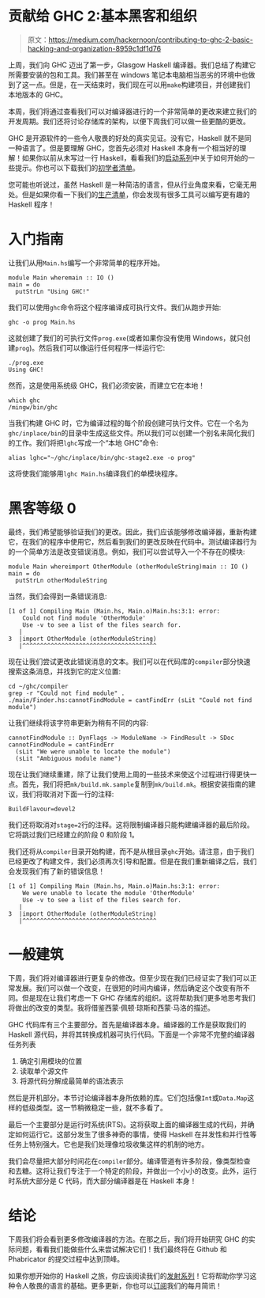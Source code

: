 # 贡献给 GHC 2:基本黑客和组织

> 原文：<https://medium.com/hackernoon/contributing-to-ghc-2-basic-hacking-and-organization-8959c1df1d76>

上周，我们向 GHC 迈出了第一步，Glasgow Haskell 编译器。我们总结了构建它所需要安装的包和工具。我们甚至在 windows 笔记本电脑相当恶劣的环境中也做到了这一点。但是，在一天结束时，我们现在可以用`make`构建项目，并创建我们本地版本的 GHC。

本周，我们将通过查看我们可以对编译器进行的一个非常简单的更改来建立我们的开发周期。我们还将讨论存储库的架构，以便下周我们可以做一些更酷的更改。

GHC 是开源软件的一些令人敬畏的好处的真实见证。没有它，Haskell 就不是同一种语言了。但是要理解 GHC，您首先必须对 Haskell 本身有一个相当好的理解！如果你以前从未写过一行 Haskell，看看我们的[启动系列](https://www.mmhaskell.com/liftoff)中关于如何开始的一些提示。你也可以下载我们的[初学者清单](https://www.mmhaskell.com/beginners-checklist)。

您可能也听说过，虽然 Haskell 是一种简洁的语言，但从行业角度来看，它毫无用处。但是如果你看一下我们的[生产清单](https://www.mmhaskell.com/production-checklist)，你会发现有很多工具可以编写更有趣的 Haskell 程序！

# 入门指南

让我们从用`Main.hs`编写一个非常简单的程序开始。

```
module Main wheremain :: IO ()
main = do
  putStrLn "Using GHC!"
```

我们可以使用`ghc`命令将这个程序编译成可执行文件。我们从跑步开始:

```
ghc -o prog Main.hs
```

这就创建了我们的可执行文件`prog.exe`(或者如果你没有使用 Windows，就只创建`prog`)。然后我们可以像运行任何程序一样运行它:

```
./prog.exe
Using GHC!
```

然而，这是使用系统级 GHC，我们必须安装，而建立它在本地！

```
which ghc
/mingw/bin/ghc
```

当我们构建 GHC 时，它为编译过程的每个阶段创建可执行文件。它在一个名为`ghc/inplace/bin`的目录中生成这些文件。所以我们可以创建一个别名来简化我们的工作。我们将把`lghc`写成一个“本地 GHC”命令:

```
alias lghc="~/ghc/inplace/bin/ghc-stage2.exe -o prog"
```

这将使我们能够用`lghc Main.hs`编译我们的单模块程序。

# 黑客等级 0

最终，我们希望能够验证我们的更改。因此，我们应该能够修改编译器，重新构建它，在我们的程序中使用它，然后看到我们的更改反映在代码中。测试编译器行为的一个简单方法是改变错误消息。例如，我们可以尝试导入一个不存在的模块:

```
module Main whereimport OtherModule (otherModuleString)main :: IO ()
main = do
  putStrLn otherModuleString
```

当然，我们会得到一条错误消息:

```
[1 of 1] Compiling Main (Main.hs, Main.o)Main.hs:3:1: error:
    Could not find module 'OtherModule'
    Use -v to see a list of the files search for.
   |
3  |import OtherModule (otherModuleString)
   |^^^^^^^^^^^^^^^^^^^^^^^^^^^^^^^^^^^^^^
```

现在让我们尝试更改此错误消息的文本。我们可以在代码库的`compiler`部分快速搜索这条消息，并找到它的定义位置:

```
cd ~/ghc/compiler
grep -r "Could not find module" .
./main/Finder.hs:cannotFindModule = cantFindErr (sLit "Could not find module")
```

让我们继续将该字符串更新为稍有不同的内容:

```
cannotFindModule :: DynFlags -> ModuleName -> FindResult -> SDoc
cannotFindModule = cantFindErr
  (sLit "We were unable to locate the module")
  (sLit "Ambiguous module name")
```

现在让我们继续重建，除了让我们使用上周的一些技术来使这个过程进行得更快一点。首先，我们将把`mk/build.mk.sample`复制到`mk/build.mk`。根据安装指南的建议，我们将取消对下面一行的注释:

```
BuildFlavour=devel2
```

我们还将取消对`stage=2`行的注释。这将限制编译器只能构建编译器的最后阶段。它将跳过我们已经建立的阶段 0 和阶段 1。

我们还将从`compiler`目录开始构建，而不是从根目录`ghc`开始。请注意，由于我们已经更改了构建文件，我们必须再次引导和配置。但是在我们重新编译之后，我们会发现我们有了新的错误信息！

```
[1 of 1] Compiling Main (Main.hs, Main.o)Main.hs:3:1: error:
    We were unable to locate the module 'OtherModule'
    Use -v to see a list of the files search for.
   |
3  |import OtherModule (otherModuleString)
   |^^^^^^^^^^^^^^^^^^^^^^^^^^^^^^^^^^^^^^
```

# 一般建筑

下周，我们将对编译器进行更复杂的修改。但至少现在我们已经证实了我们可以正常发展。我们可以做一个改变，在很短的时间内编译，然后确定这个改变有所不同。但是现在让我们考虑一下 GHC 存储库的组织。这将帮助我们更多地思考我们将做出的改变的类型。我将借鉴西蒙·佩顿·琼斯和西蒙·马洛的描述。

GHC 代码库有三个主要部分。首先是编译器本身。编译器的工作是获取我们的 Haskell 源代码，并将其转换成机器可执行代码。下面是一个非常不完整的编译器任务列表

1.  确定引用模块的位置
2.  读取单个源文件
3.  将源代码分解成最简单的语法表示

然后是开机部分。本节讨论编译器本身所依赖的库。它们包括像`Int`或`Data.Map`这样的低级类型。这一节稍微稳定一些，就不多看了。

最后一个主要部分是运行时系统(RTS)。这将获取上面的编译器生成的代码，并确定如何运行它。这部分发生了很多神奇的事情，使得 Haskell 在并发性和并行性等任务上特别强大。它也是我们处理像垃圾收集这样的机制的地方。

我们会尽量把大部分时间花在`compiler`部分。编译管道有许多阶段，像类型检查和去糖。这将让我们专注于一个特定的阶段，并做出一个小小的改变。此外，运行时系统大部分是 C 代码，而大部分编译器是在 Haskell 本身！

# 结论

下周我们将会看到更多修改编译器的方法。在那之后，我们将开始研究 GHC 的实际问题，看看我们能做些什么来尝试解决它们！我们最终将在 Github 和 Phabricator 的提交过程中达到顶峰。

如果你想开始你的 Haskell 之旅，你应该阅读我们的[发射系列](https://www.mmhaskell.com/liftoff)！它将帮助你学习这种令人敬畏的语言的基础。更多更新，你也可以[订阅](https://www.mmhaskell.com/subscribe)我们的每月简讯！